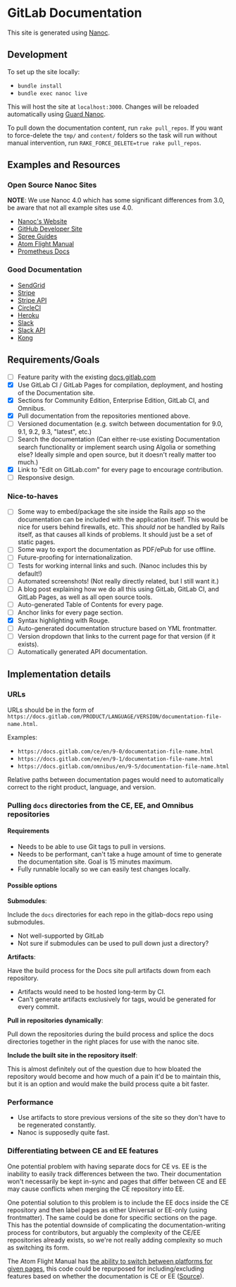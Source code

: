 # GitLab Documentation

This site is generated using [Nanoc](http://nanoc.ws).

## Development

To set up the site locally:

- `bundle install`
- `bundle exec nanoc live`

This will host the site at `localhost:3000`. Changes will be reloaded automatically using [Guard Nanoc](https://github.com/guard/guard-nanoc).

To pull down the documentation content, run `rake pull_repos`. If you want to force-delete the `tmp/` and `content/` folders so the task will run without manual intervention, run `RAKE_FORCE_DELETE=true rake pull_repos`.

## Examples and Resources

### Open Source Nanoc Sites

**NOTE**: We use Nanoc 4.0 which has some significant differences from 3.0, be aware that not all example sites use 4.0.

- [Nanoc's Website](https://github.com/nanoc/nanoc.ws)
- [GitHub Developer Site](https://github.com/github-archive/developer.github.com)
- [Spree Guides](https://github.com/spree/spree/tree/master/guides)
- [Atom Flight Manual](https://github.com/atom/flight-manual.atom.io)
- [Prometheus Docs](https://github.com/prometheus/docs)

### Good Documentation

- [SendGrid](https://sendgrid.com/docs)
- [Stripe](https://stripe.com/docs)
- [Stripe API](https://stripe.com/docs/api)
- [CircleCI](https://circleci.com/docs)
- [Heroku](https://devcenter.heroku.com/)
- [Slack](https://get.slack.help/hc/en-us)
- [Slack API](https://api.slack.com/)
- [Kong](https://getkong.org/docs/)

## Requirements/Goals

- [ ] Feature parity with the existing [docs.gitlab.com](https://docs.gitlab.com/)
- [x] Use GitLab CI / GitLab Pages for compilation, deployment, and hosting of the Documentation site.
- [x] Sections for Community Edition, Enterprise Edition, GitLab CI, and Omnibus.
- [x] Pull documentation from the repositories mentioned above.
- [ ] Versioned documentation (e.g. switch between documentation for 9.0, 9.1, 9.2, 9.3, "latest", etc.)
- [ ] Search the documentation (Can either re-use existing Documentation search functionality or implement search using Algolia or something else? Ideally simple and open source, but it doesn't really matter too much.)
- [x] Link to "Edit on GitLab.com" for every page to encourage contribution.
- [ ] Responsive design.

### Nice-to-haves

- [ ] Some way to embed/package the site inside the Rails app so the documentation can be included with the application itself. This would be nice for users behind firewalls, etc. This _should not_ be handled by Rails itself, as that causes all kinds of problems. It should just be a set of static pages.
- [ ] Some way to export the documentation as PDF/ePub for use offline.
- [ ] Future-proofing for internationalization.
- [ ] Tests for working internal links and such. (Nanoc includes this by default!)
- [ ] Automated screenshots! (Not really directly related, but I still want it.)
- [ ] A blog post explaining how we do all this using GitLab, GitLab CI, and GitLab Pages, as well as all open source tools.
- [ ] Auto-generated Table of Contents for every page.
- [ ] Anchor links for every page section.
- [x] Syntax highlighting with Rouge.
- [ ] Auto-generated documentation structure based on YML frontmatter.
- [ ] Version dropdown that links to the current page for that version (if it exists).
- [ ] Automatically generated API documentation.

## Implementation details

### URLs

URLs should be in the form of `https://docs.gitlab.com/PRODUCT/LANGUAGE/VERSION/documentation-file-name.html`.

Examples:

- `https://docs.gitlab.com/ce/en/9-0/documentation-file-name.html`
- `https://docs.gitlab.com/ee/en/9-1/documentation-file-name.html`
- `https://docs.gitlab.com/omnibus/en/9-5/documentation-file-name.html`

Relative paths between documentation pages would need to automatically correct to the right product, language, and version.

### Pulling `docs` directories from the CE, EE, and Omnibus repositories

#### Requirements

- Needs to be able to use Git tags to pull in versions.
- Needs to be performant, can't take a huge amount of time to generate the documentation site. Goal is 15 minutes maximum.
- Fully runnable locally so we can easily test changes locally.

#### Possible options

**Submodules**:

Include the `docs` directories for each repo in the gitlab-docs repo using submodules.

- Not well-supported by GitLab
- Not sure if submodules can be used to pull down just a directory?

**Artifacts**:

Have the build process for the Docs site pull artifacts down from each repository.

- Artifacts would need to be hosted long-term by CI.
- Can't generate artifacts exclusively for tags, would be generated for every commit.

**Pull in repositories dynamically**:

Pull down the repositories during the build process and splice the docs directories together in the right places for use with the nanoc site.

**Include the built site in the repository itself**:

This is almost definitely out of the question due to how bloated the repository would become and how much of a pain it'd be to maintain this, but it is an option and would make the build process quite a bit faster.

### Performance

- Use artifacts to store previous versions of the site so they don't have to be regenerated constantly.
- Nanoc is supposedly quite fast.

### Differentiating between CE and EE features

One potential problem with having separate docs for CE vs. EE is the inability to easily track differences between the two. Their documentation won't necessarily be kept in-sync and pages that differ between CE and EE may cause conflicts when merging the CE repository into EE.

One potential solution to this problem is to include the EE docs inside the CE repository and then label pages as either Universal or EE-only (using frontmatter). The same could be done for specific sections on the page. This has the potential downside of complicating the documentation-writing process for contributors, but arguably the complexity of the CE/EE repositories already exists, so we're not really adding complexity so much as switching its form.

The Atom Flight Manual has [the ability to switch between platforms for given pages](http://flight-manual.atom.io/using-atom/sections/atom-selections/), this code could be repurposed for including/excluding features based on whether the documentation is CE or EE ([Source](https://raw.githubusercontent.com/atom/flight-manual.atom.io/4c8f8d14e13b84584fe206e914ea06c6dc2b7a96/content/using-atom/sections/atom-selections.md)).
